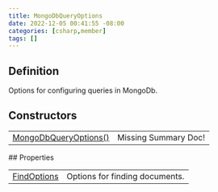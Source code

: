 ```yaml
---
title: MongoDbQueryOptions
date: 2022-12-05 00:41:55 -08:00
categories: [csharp,member]
tags: []
---
```


## Definition

Options for configuring queries in MongoDb.

## Constructors
<table><tr><td><!--/posts/csharp.member.entitydb.mongodb.queries.mongodbqueryoptions-.ctor#.../--><a href='#'>MongoDbQueryOptions()</a></td><td>Missing Summary Doc!</td></tr></table>
## Properties
<table><tr><td><!--/posts/csharp.member.entitydb.mongodb.queries.mongodbqueryoptions.findoptions/--><a href='#'>FindOptions</a></td><td>
Options for finding documents.
</td></tr></table>
